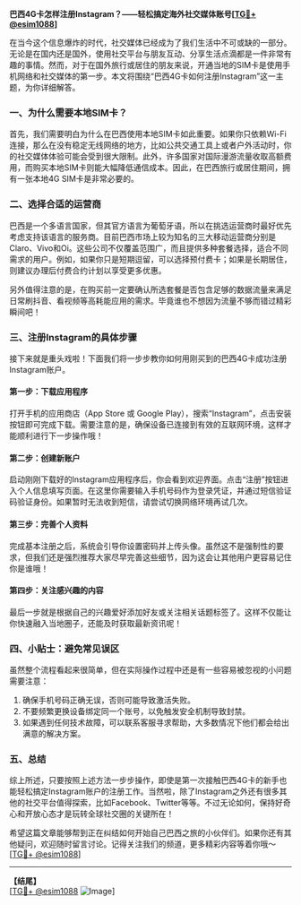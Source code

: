 **巴西4G卡怎样注册Instagram？——轻松搞定海外社交媒体账号[[TG💪+ @esim1088](https://t.me/s/esim1088)]**

在当今这个信息爆炸的时代，社交媒体已经成为了我们生活中不可或缺的一部分。无论是在国内还是国外，使用社交平台与朋友互动、分享生活点滴都是一件非常有趣的事情。然而，对于在国外旅行或居住的朋友来说，开通当地的SIM卡是使用手机网络和社交媒体的第一步。本文将围绕“巴西4G卡如何注册Instagram”这一主题，为你详细解答。

### **一、为什么需要本地SIM卡？**

首先，我们需要明白为什么在巴西使用本地SIM卡如此重要。如果你只依赖Wi-Fi连接，那么在没有稳定无线网络的地方，比如公共交通工具上或者户外活动时，你的社交媒体体验可能会受到很大限制。此外，许多国家对国际漫游流量收取高额费用，而购买本地SIM卡则能大幅降低通信成本。因此，在巴西旅行或居住期间，拥有一张本地4G SIM卡是非常必要的。

### **二、选择合适的运营商**

巴西是一个多语言国家，但其官方语言为葡萄牙语，所以在挑选运营商时最好优先考虑支持该语言的服务商。目前巴西市场上较为知名的三大移动运营商分别是Claro、Vivo和Oi。这些公司不仅覆盖范围广，而且提供多种套餐选择，适合不同需求的用户。例如，如果你只是短期逗留，可以选择预付费卡；如果是长期居住，则建议办理后付费合约计划以享受更多优惠。

另外值得注意的是，在购买前一定要确认所选套餐是否包含足够的数据流量来满足日常刷抖音、看视频等高耗能应用的需求。毕竟谁也不想因为流量不够而错过精彩瞬间吧！

### **三、注册Instagram的具体步骤**

接下来就是重头戏啦！下面我们将一步步教你如何用刚买到的巴西4G卡成功注册Instagram账户。

#### **第一步：下载应用程序**
打开手机的应用商店（App Store 或 Google Play），搜索“Instagram”，点击安装按钮即可完成下载。需要注意的是，确保设备已连接到有效的互联网环境，这样才能顺利进行下一步操作哦！

#### **第二步：创建新账户**
启动刚刚下载好的Instagram应用程序后，你会看到欢迎界面。点击“注册”按钮进入个人信息填写页面。在这里你需要输入手机号码作为登录凭证，并通过短信验证码验证身份。如果暂时无法收到短信，请尝试切换网络环境再试几次。

#### **第三步：完善个人资料**
完成基本注册之后，系统会引导你设置密码并上传头像。虽然这不是强制性的要求，但我们还是强烈推荐大家尽早完善这些细节，因为这会让其他用户更容易记住你是谁哦！

#### **第四步：关注感兴趣的内容**
最后一步就是根据自己的兴趣爱好添加好友或关注相关话题标签了。这样不仅能让你快速融入当地圈子，还能及时获取最新资讯呢！

### **四、小贴士：避免常见误区**

虽然整个流程看起来很简单，但在实际操作过程中还是有一些容易被忽视的小问题需要注意：

1. 确保手机号码正确无误，否则可能导致激活失败。
2. 不要频繁更换设备绑定同一个账号，以免触发安全机制导致封禁。
3. 如果遇到任何技术故障，可以联系客服寻求帮助，大多数情况下他们都会给出满意的解决方案。

### **五、总结**

综上所述，只要按照上述方法一步步操作，即使是第一次接触巴西4G卡的新手也能轻松搞定Instagram账户的注册工作。当然啦，除了Instagram之外还有很多其他的社交平台值得探索，比如Facebook、Twitter等等。不过无论如何，保持好奇心和开放心态才是玩转全球社交圈的关键所在！

希望这篇文章能够帮到正在纠结如何开始自己巴西之旅的小伙伴们。如果你还有其他疑问，欢迎随时留言讨论。记得关注我们的频道，更多精彩内容等着你哦～ [[TG💪+ @esim1088](https://t.me/s/esim1088)]

---

**【结尾】**  
[[TG💪+ @esim1088](https://t.me/s/esim1088) ![Image](https://i.postimg.cc/4NQfJmqS/Snipaste-2025-05-13-00-14-12.png)]
